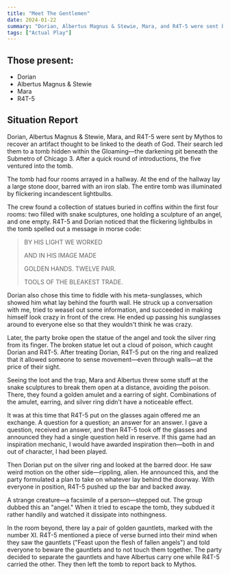 ```yaml
---
title: "Meet The Gentlemen"
date: 2024-01-22
summary: "Dorian, Albertus Magnus & Stewie, Mara, and R4T-5 were sent by Mythos to recover an artifact thought to be linked to the death of God. Their search led them to a tomb hidden within the Gloaming—the darkening pit beneath the Submetro of Chicago 3. After a quick round of introductions, the five ventured into the tomb."
tags: ["Actual Play"]
---
```


## Those present:
- Dorian
- Albertus Magnus & Stewie
- Mara
- R4T-5

## Situation Report
Dorian, Albertus Magnus & Stewie, Mara, and R4T-5 were sent by Mythos to recover an artifact thought to be linked to the death of God. Their search led them to a tomb hidden within the Gloaming—the darkening pit beneath the Submetro of Chicago 3. After a quick round of introductions, the five ventured into the tomb.

The tomb had four rooms arrayed in a hallway. At the end of the hallway lay a large stone door, barred with an iron slab. The entire tomb was illuminated by flickering incandescent lightbulbs.

The crew found a collection of statues buried in coffins within the first four rooms: two filled with snake sculptures, one holding a sculpture of an angel, and one empty. R4T-5 and Dorian noticed that the flickering lightbulbs in the tomb spelled out a message in morse code:

> BY HIS LIGHT WE WORKED
>
> AND IN HIS IMAGE MADE
> 
> GOLDEN HANDS. TWELVE PAIR.
> 
> TOOLS OF THE BLEAKEST TRADE.

Dorian also chose this time to fiddle with his meta-sunglasses, which showed him what lay behind the fourth wall. He struck up a conversation with me, tried to weasel out some information, and succeeded in making himself look crazy in front of the crew. He ended up passing his sunglasses around to everyone else so that they wouldn't think he was crazy.

Later, the party broke open the statue of the angel and took the silver ring from its finger. The broken statue let out a cloud of poison, which caught Dorian and R4T-5. After treating Dorian, R4T-5 put on the ring and realized that it allowed someone to sense movement—even through walls—at the price of their sight.

Seeing the loot and the trap, Mara and Albertus threw some stuff at the snake sculptures to break them open at a distance, avoiding the poison. There, they found a golden amulet and a earring of sight. Combinations of the amulet, earring, and silver ring didn't have a noticeable effect.

It was at this time that R4T-5 put on the glasses again offered me an exchange. A question for a question; an answer for an answer. I gave a question, received an answer, and then R4T-5 took off the glasses and announced they had a single question held in reserve. If this game had an inspiration mechanic, I would have awarded inspiration then—both in and out of character, I had been played.

Then Dorian put on the silver ring and looked at the barred door. He saw weird motion on the other side—rippling, alien. He announced this, and the party formulated a plan to take on whatever lay behind the doorway. With everyone in position, R4T-5 pushed up the bar and backed away.

A strange creature—a facsimile of a person—stepped out. The group dubbed this an "angel." When it tried to escape the tomb, they subdued it rather handily and watched it dissipate into nothingness.

In the room beyond, there lay a pair of golden gauntlets, marked with the number XI. R4T-5 mentioned a piece of verse burned into their mind when they saw the gauntlets ("Feast upon the flesh of fallen angels") and told everyone to beware the gauntlets and to not touch them together. The party decided to separate the gauntlets and have Albertus carry one while R4T-5 carried the other. They then left the tomb to report back to Mythos.